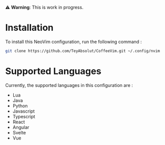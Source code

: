 ⚠️ **Warning**: This is work in progress.

# **Installation**

To install this NeoVim configuration, run the following command :

```bash
git clone https://github.com/TeyAbsolut/CoffeeVim.git ~/.config/nvim
```

# **Supported Languages**

Currently, the supported languages in this configuration are : 
* Lua
* Java
* Python
* Javascript
* Typescript
* React
* Angular
* Svelte
* Vue
